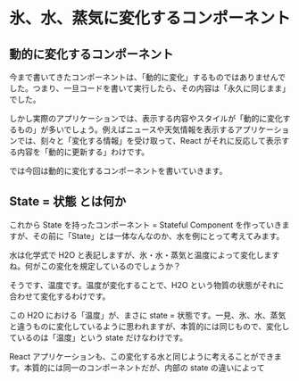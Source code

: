 # 氷、水、蒸気に変化するコンポーネント

## 動的に変化するコンポーネント

今まで書いてきたコンポーネントは、「動的に変化」するものではありませんでした。つまり、一旦コードを書いて実行したら、その内容は「永久に同じまま」でした。

しかし実際のアプリケーションでは、表示する内容やスタイルが「動的に変化するもの」が多いでしょう。例えばニュースや天気情報を表示するアプリケーションでは、刻々と「変化する情報」を受け取って、React がそれに反応して表示する内容を「動的に更新する」わけです。

では今回は動的に変化するコンポーネントを書いていきます。

## State = 状態 とは何か

これから State を持ったコンポーネント = Stateful Component を作っていきますが、その前に「State」とは一体なんなのか、水を例にとって考えてみます。

水は化学式で H2O と表記しますが、氷・水・蒸気と温度によって変化しますね。何がこの変化を規定しているのでしょうか？

そうです、温度です。温度が変化することで、H2O という物質の状態がそれに合わせて変化するわけです。

この H2O における「温度」が、まさに state = 状態です。一見、氷、水、蒸気と違うものに変化しているように思われますが、本質的には同じもので、変化しているのは「温度」という state だけなわけです。

React アプリケーションも、この変化する水と同じように考えることができます。本質的には同一のコンポーネントだが、内部の state の違いによって



